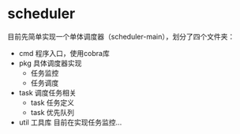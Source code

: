 # scheduler
目前先简单实现一个单体调度器（scheduler-main），划分了四个文件夹：
* cmd 程序入口，使用cobra库
* pkg 具体调度器实现
  * 任务监控
  * 任务调度
* task 调度任务相关
  * task 任务定义
  * task 优先队列
* util 工具库
目前在实现任务监控...
